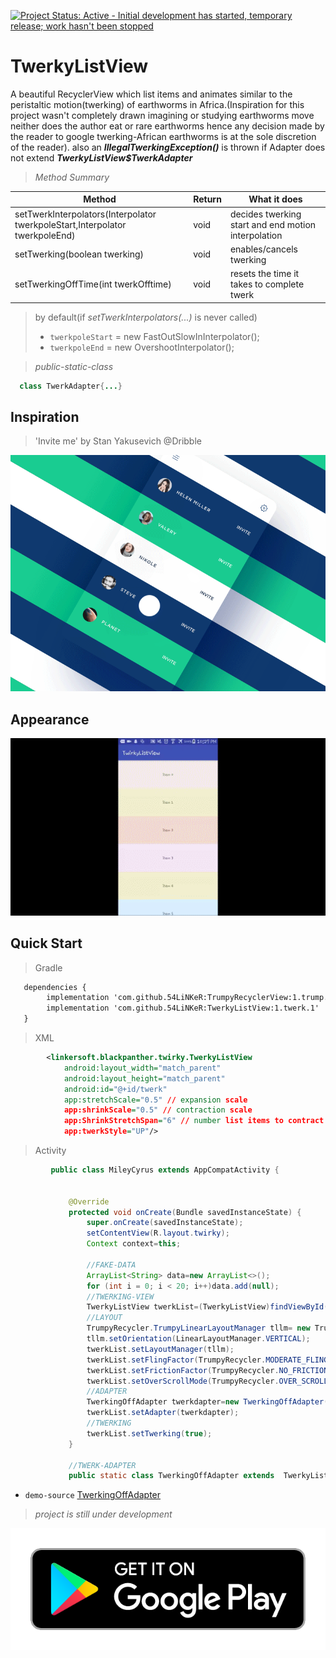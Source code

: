 [![Project Status: Active - Initial development has started, temporary release; work hasn't been stopped ](http://www.repostatus.org/badges/0.1.0/active.svg)](http://www.repostatus.org/#active)

TwerkyListView
=============
A beautiful RecyclerView which list items and animates similar to the peristaltic motion(twerking) of earthworms in Africa.(Inspiration
for this project wasn't completely drawn imagining or studying earthworms move neither does the author eat or rare earthworms hence any decision made by the reader to google twerking-African earthworms is at the sole discretion of the reader).
also an __*IllegalTwerkingException()*__ is thrown if Adapter does not extend __*TwerkyListView$TwerkAdapter*__

> *Method Summary*

| Method | Return | What it does | 
|----------|---------|--------|
| setTwerkInterpolators(Interpolator twerkpoleStart,Interpolator twerkpoleEnd) | void |  decides twerking start and end motion interpolation |
| setTwerking(boolean twerking) | void | enables/cancels twerking |
| setTwerkingOffTime(int twerkOfftime) | void | resets the time it takes to complete twerk |

> by default(if *setTwerkInterpolators(...)* is never called)
>    -  `twerkpoleStart` = new FastOutSlowInInterpolator();
>    - `twerkpoleEnd` = new OvershootInterpolator();

> *public-static-class*

```java
  class TwerkAdapter{...}
```
## Inspiration
> 'Invite me' by Stan Yakusevich @Dribble

![Demo](shots/inspiration.gif)

## Appearance

![Demo](shots/appearance.gif)

## Quick Start

> Gradle

```xml
   dependencies {
        implementation 'com.github.54LiNKeR:TrumpyRecyclerView:1.trump.2'
        implementation 'com.github.54LiNKeR:TwerkyListView:1.twerk.1'
   }
```

> XML

```xml
        <linkersoft.blackpanther.twirky.TwerkyListView
            android:layout_width="match_parent"
            android:layout_height="match_parent"
            android:id="@+id/twerk"
            app:stretchScale="0.5" // expansion scale
            app:shrinkScale="0.5" // contraction scale
            app:ShrinkStretchSpan="6" // number list items to contract and expand when twerking
            app:twerkStyle="UP"/>
```

> Activity

```java
         public class MileyCyrus extends AppCompatActivity {


             @Override
             protected void onCreate(Bundle savedInstanceState) {
                 super.onCreate(savedInstanceState);
                 setContentView(R.layout.twirky);
                 Context context=this;

                 //FAKE-DATA
                 ArrayList<String> data=new ArrayList<>();
                 for (int i = 0; i < 20; i++)data.add(null);
                 //TWERKING-VIEW
                 TwerkyListView twerkList=(TwerkyListView)findViewById(R.id.twerk);
                 //LAYOUT
                 TrumpyRecycler.TrumpyLinearLayoutManager tllm= new TrumpyRecycler.TrumpyLinearLayoutManager(context);
                 tllm.setOrientation(LinearLayoutManager.VERTICAL);
                 twerkList.setLayoutManager(tllm);
                 twerkList.setFlingFactor(TrumpyRecycler.MODERATE_FLING);
                 twerkList.setFrictionFactor(TrumpyRecycler.NO_FRICTION);
                 twerkList.setOverScrollMode(TrumpyRecycler.OVER_SCROLL_NEVER);
                 //ADAPTER
                 TwerkingOffAdapter twerkdapter=new TwerkingOffAdapter(context,R.layout.twerkrow,data);
                 twerkList.setAdapter(twerkdapter);
                 //TWERKING
                 twerkList.setTwerking(true);
             }

             //TWERK-ADAPTER
             public static class TwerkingOffAdapter extends  TwerkyListView.TwerkAdapter{...}
```
 - `demo-source` [TwerkingOffAdapter](https://gist.github.com/54LiNKeR/e22021d7b8b970d1f99bc2ca0a22f669)
 

 

> *project is still under development*

[![GooglePlay](shots/playstore_badge.png)](http://play.google.com/store/apps/details?id=linkersoft.blackpanther.twirkylistview)
